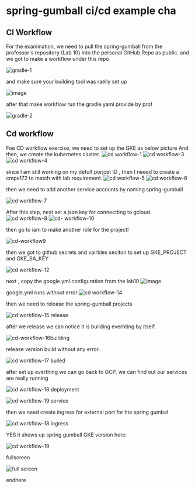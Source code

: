 # spring-gumball ci/cd example cha


## CI Workflow
For the examination, we need to pull the spring-gumball from the professor's repository (Lab 10) into the personal GitHub Repo as public.
and we got to make a workflow under this repo


![gradle-1](https://github.com/mujunyu520/spring-gumball-cicd/assets/60667298/5338fff0-c4c7-4ee5-ad4e-2cfac5144ce4)

and make sure your building tool was raelly set up

![image](https://github.com/mujunyu520/spring-gumball-cicd/assets/60667298/2e904c96-0dcd-4a27-a140-c3118fe2e569)

after that make workflow run the gradle.yaml provide by prof

![gradle-2](https://github.com/mujunyu520/spring-gumball-cicd/assets/60667298/fb8d1cfb-e883-4a39-b2fa-8b5e8ecb680a)


## Cd workflow

Foe CD workflow exercise, we need to set up the GKE as below picture And then, we create the kubernetes cluster.
![cd workflow-1](https://github.com/mujunyu520/spring-gumball-cicd/assets/60667298/b3d09532-fd55-4f5d-b092-3eed4d8e2a4e)
![cd workflow-3](https://github.com/mujunyu520/spring-gumball-cicd/assets/60667298/8ab65b93-d36c-4672-afa8-1c6bf2ddfba4)
![cd workflow-4](https://github.com/mujunyu520/spring-gumball-cicd/assets/60667298/170b962b-bc78-4ffa-8201-40a99d9d5915)

since I am still working on my defult porjcet ID , then I neeed to create a cmpe172 to match with lab requirement.
![cd workflow-5](https://github.com/mujunyu520/spring-gumball-cicd/assets/60667298/8a252d9b-0ac5-4306-a19c-f2bcdec88789)
![cd workflow-6](https://github.com/mujunyu520/spring-gumball-cicd/assets/60667298/b567be1c-be99-45c7-b104-7f4a78075771)

then we need to add another service accounts by naming spring-gumball

![cd workflow-7](https://github.com/mujunyu520/spring-gumball-cicd/assets/60667298/b68f9122-84d2-4538-a99e-8530bfe4720d)


After this step, next set a json key for connectting to gcloud.
![cd workflow-8](https://github.com/mujunyu520/spring-gumball-cicd/assets/60667298/58f69912-cf41-493d-8f02-938a8c818b13)
![cd- workflow-10](https://github.com/mujunyu520/spring-gumball-cicd/assets/60667298/ba83c9a3-8555-47cc-9568-8eeb39964909)

then go to iam to make another role for the project!

![cd-workflow9](https://github.com/mujunyu520/spring-gumball-cicd/assets/60667298/edd9c531-bc80-4735-a4c6-2ce368c555dd)


then we got to github secrets and vairbles seciton to set up GKE_PROJECT and GKE_SA_KEY 

![cd workflow-12](https://github.com/mujunyu520/spring-gumball-cicd/assets/60667298/55ac12ae-467d-4539-92c0-9ddd90b9cf55)

next , copy the google.yml configuration from the lab10 
![image](https://github.com/mujunyu520/spring-gumball-cicd/assets/60667298/eefaf3f6-1cf5-4266-91b9-a8ebc722a29a)

google.yml runs without error
![cd workflow-14](https://github.com/mujunyu520/spring-gumball-cicd/assets/60667298/84414158-d304-461c-afb8-4ccc30911dc4)



then we need to release the spring-gumball projects


![cd workflow-15 release](https://github.com/mujunyu520/spring-gumball-cicd/assets/60667298/fd356340-5a2f-4df7-bde8-26ea03c3ce0c)

after we release we can notice it is building everhting by itself.

![cd-workflow-16building](https://github.com/mujunyu520/spring-gumball-cicd/assets/60667298/e6d0a087-c2b0-45dc-8496-eef65638dcfe)


release version build without any error.

![cd workflow-17 builed](https://github.com/mujunyu520/spring-gumball-cicd/assets/60667298/31fcc01d-dfdf-41c7-b054-5fab44614620)


after set up everthing we can go back to GCP, we can find out our services are really running 

![cd workflow-18 deployment](https://github.com/mujunyu520/spring-gumball-cicd/assets/60667298/31a2506f-7eec-482f-9e71-a4d97ae74040)


![cd workflow-19 service](https://github.com/mujunyu520/spring-gumball-cicd/assets/60667298/06da3651-d996-4594-b2d8-b23deb9b8a27)

then we need create ingress for external port for hte spring gumbal

![cd workflow-18 ingress](https://github.com/mujunyu520/spring-gumball-cicd/assets/60667298/471886ca-ef06-4c52-92ee-20aa7c2050c8)


YES it shows up spring gumball GKE version here:

![cd workflow-19](https://github.com/mujunyu520/spring-gumball-cicd/assets/60667298/70d7c20c-a0cf-4593-a123-150399609e5a)


fullscreen

![full screen](https://github.com/mujunyu520/spring-gumball-cicd/assets/60667298/a38692f9-0709-4417-af76-98ba084626ed)

endhere


